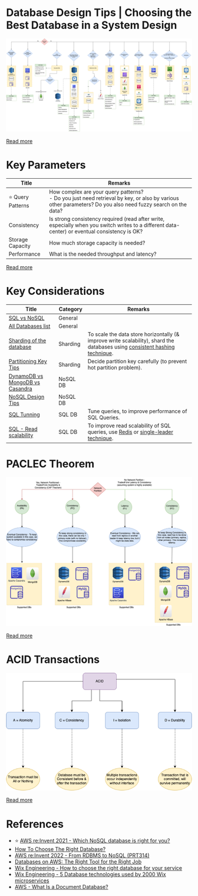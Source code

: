# Database Design Tips | Choosing the Best Database in a System Design

![](DatabaseDesign.png)

[Read more](https://www.youtube.com/watch?v=cODCpXtPHbQ)

# Key Parameters

| Title                 | Remarks                                                                                                                                                        |
|-----------------------|----------------------------------------------------------------------------------------------------------------------------------------------------------------|
| :star: Query Patterns | How complex are your query patterns? <br/>- Do you just need retrieval by key, or also by various other parameters? Do you also need fuzzy search on the data? |
| Consistency           | Is strong consistency required (read after write, especially when you switch writes to a different data-center) or eventual consistency is OK?                 |
| Storage Capacity      | How much storage capacity is needed?                                                                                                                           |
| Performance           | What is the needed throughput and latency?                                                                                                                     |

[Read more](https://medium.com/wix-engineering/how-to-choose-the-right-database-for-your-service-97b1670c5632)

# Key Considerations

| Title                                                                  | Category | Remarks                                                                                                                                                                                                                                                                         |
|------------------------------------------------------------------------|----------|---------------------------------------------------------------------------------------------------------------------------------------------------------------------------------------------------------------------------------------------------------------------------------|
| [SQL vs NoSQL](6_SQLvsNoSQL/Readme.md)                                 | General  |                                                                                                                                                                                                                                                                                 |
| [All Databases list](All-DBs-List.md)                                  | General  |                                                                                                                                                                                                                                                                                 |
| [Sharding of the database](3_PartitioningSharding/Readme.md)           | Sharding | To scale the data store horizontally (& improve write scalability), shard the databases using [consistent hashing technique](3_PartitioningSharding/ConsistentHashing.md).                                                                                                      |
| [Partitioning Key Tips](3_PartitioningSharding/PartitionKey/Readme.md) | Sharding | Decide partition key carefully (to prevent hot partition problem).                                                                                                                                                                                                              |
| [DynamoDB vs MongoDB vs Casandra](DynamoDBVsMongoDBVsCasandra.md)      | NoSQL DB |                                                                                                                                                                                                                                                                                 |
| [NoSQL Design Tips](NoSQLDesignTips.md)                                | NoSQL DB |                                                                                                                                                                                                                                                                                 |
| [SQL Tunning](7_SQL-Databases/SQLTuning.md)                            | SQL DB   | Tune queries, to improve performance of SQL Queries.                                                                                                                                                                                                                            |
| [SQL - Read scalability](7_SQL-Databases/ReadReplicaVsCache.md)        | SQL DB   | To improve read scalability of SQL queries, use [Redis](8_InMemory-Databases/Redis) or [single-leader technique](4_Consistency&Replication/SingleLeaderReplication.md).                                                                                                         |

# PACLEC Theorem

![](2_CAP&PACELCTheorems/PACELC_Diagram.drawio.png)

[Read more](2_CAP&PACELCTheorems/Readme.md)

# ACID Transactions

![](1_ACIDTransactions/assets/ACID_Property_DBMS.drawio.png)

[Read more](1_ACIDTransactions/Readme.md)

# References
- :star: [AWS re:Invent 2021 - Which NoSQL database is right for you?](https://www.youtube.com/watch?v=ivBaro-8PhI)
- [How To Choose The Right Database?](https://www.youtube.com/watch?v=kkeFE6iRfMM)
- [AWS re:Invent 2022 - From RDBMS to NoSQL (PRT314)](https://www.youtube.com/watch?v=eEENrNKxCdw)
- [Databases on AWS: The Right Tool for the Right Job](https://www.youtube.com/watch?v=WE8N5BU5MeI&t=3710s)
- [Wix Engineering - How to choose the right database for your service](https://medium.com/wix-engineering/how-to-choose-the-right-database-for-your-service-97b1670c5632)
- [Wix Engineering - 5 Database technologies used by 2000 Wix microservices](https://medium.com/wix-engineering/5-database-technologies-used-by-2000-wix-microservices-e4769638b8c3)
- [AWS - What Is a Document Database?](https://aws.amazon.com/nosql/document/)